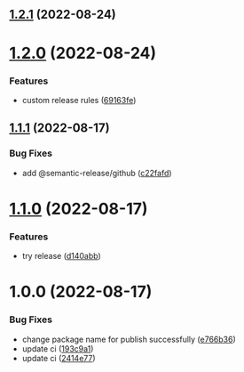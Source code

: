 ## [1.2.1](https://github.com/howard-tzw/test-publish/compare/v1.2.0...v1.2.1) (2022-08-24)

# [1.2.0](https://github.com/howard-tzw/test-publish/compare/v1.1.1...v1.2.0) (2022-08-24)


### Features

* custom release rules ([69163fe](https://github.com/howard-tzw/test-publish/commit/69163feee3310aa3ea2d578b8ef2b370b4eff769))

## [1.1.1](https://github.com/howard-tzw/test-publish/compare/v1.1.0...v1.1.1) (2022-08-17)


### Bug Fixes

* add @semantic-release/github ([c22fafd](https://github.com/howard-tzw/test-publish/commit/c22fafd35cdfd250ebff0a2ac2eae389043ef501))

# [1.1.0](https://github.com/howard-tzw/test-publish/compare/v1.0.0...v1.1.0) (2022-08-17)


### Features

* try release ([d140abb](https://github.com/howard-tzw/test-publish/commit/d140abbf2d674c3eeb396617652f5581e4e23622))

# 1.0.0 (2022-08-17)


### Bug Fixes

* change package name for publish successfully ([e766b36](https://github.com/howard-tzw/test-publish/commit/e766b36dc20439fde7b69b94faa16ec8658c2689))
* update ci ([193c9a1](https://github.com/howard-tzw/test-publish/commit/193c9a1b7f5bbe0ea15474b0b9b209581a239748))
* update ci ([2414e77](https://github.com/howard-tzw/test-publish/commit/2414e776d45313b12c3d54f8498dfa04fd76ae09))
